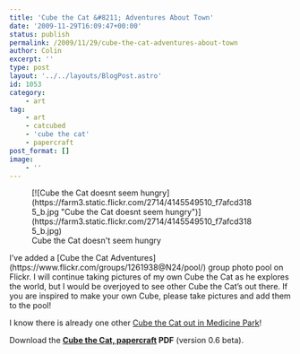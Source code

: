 ```yaml
---
title: 'Cube the Cat &#8211; Adventures About Town'
date: '2009-11-29T16:09:47+00:00'
status: publish
permalink: /2009/11/29/cube-the-cat-adventures-about-town
author: Colin
excerpt: ''
type: post
layout: '../../layouts/BlogPost.astro'
id: 1053
category:
    - art
tag:
    - art
    - catcubed
    - 'cube the cat'
    - papercraft
post_format: []
image:
    - ''
---
```

<figure class="wp-caption aligncenter" style="width: 393px">[![Cube the Cat doesnt seem hungry](https://farm3.static.flickr.com/2714/4145549510_f7afcd3185_b.jpg "Cube the Cat doesnt seem hungry")](https://farm3.static.flickr.com/2714/4145549510_f7afcd3185_b.jpg)<figcaption class="wp-caption-text">Cube the Cat doesn't seem hungry</figcaption></figure>I’ve added a [Cube the Cat Adventures](https://www.flickr.com/groups/1261938@N24/pool/) group photo pool on Flickr. I will continue taking pictures of my own Cube the Cat as he explores the world, but I would be overjoyed to see other Cube the Cat’s out there. If you are inspired to make your own Cube, please take pictures and add them to the pool!

I know there is already one other [Cube the Cat out in Medicine Park](https://yfrog.com/4eybgj)!

Download the **[Cube the Cat, papercraft](https://catcubed.com/stuff/catcubed-papercraft.pdf) PDF** (version 0.6 beta).